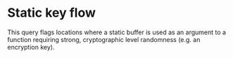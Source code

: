 # Static key flow

This query flags locations where a static buffer is used as an argument to a
function requiring strong, cryptographic level randomness (e.g. an encryption
key).
